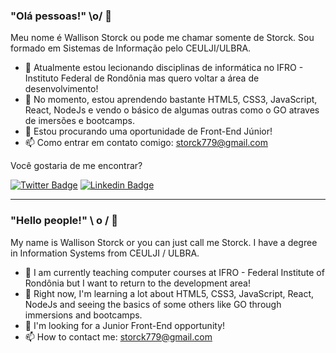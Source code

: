 ### "Olá pessoas!" \o/ 👋

Meu nome é Wallison Storck ou pode me chamar somente de Storck. Sou formado em Sistemas de Informação pelo CEULJI/ULBRA.

- 🔭 Atualmente estou lecionando disciplinas de informática no IFRO - Instituto Federal de Rondônia mas quero voltar a área de desenvolvimento!
- 🌱 No momento, estou aprendendo bastante HTML5, CSS3, JavaScript, React, NodeJs e vendo o básico de algumas outras como o GO atraves de imersões e bootcamps.
- 🤔 Estou procurando uma oportunidade de Front-End Júnior!
- 📫 Como entrar em contato comigo: storck779@gmail.com

Você gostaria de me encontrar?

<!--[![Youtube Badge](https://img.shields.io/badge/-Youtube-FF0000?style=flat-square&labelColor=FF0000&logo=youtube&logoColor=white&link=https://www.youtube.com/channel/UCPjXSHtD79xVUHFA3U9Naqw)](https://www.youtube.com/channel/UCPjXSHtD79xVUHFA3U9Naqw)-->
[![Twitter Badge](https://img.shields.io/badge/-Twitter-1ca0f1?style=flat-square&labelColor=1ca0f1&logo=twitter&logoColor=white&link=https://twitter.com/Wallison_Storck)](https://twitter.com/Wallison_Storck)
[![Linkedin Badge](https://img.shields.io/badge/-LinkedIn-blue?style=flat-square&logo=Linkedin&logoColor=white&link=https://linkedin.com/in/wallisonstorck)](https://www.linkedin.com/in/wallisonstorck)

--------------------------------------------------
### "Hello people!" \ o / 👋

My name is Wallison Storck or you can just call me Storck. I have a degree in Information Systems from CEULJI / ULBRA.

- 🔭 I am currently teaching computer courses at IFRO - Federal Institute of Rondônia but I want to return to the development area!
- 🌱 Right now, I'm learning a lot about HTML5, CSS3, JavaScript, React, NodeJs and seeing the basics of some others like GO through immersions and bootcamps.
- 🤔 I'm looking for a Junior Front-End opportunity!
- 📫 How to contact me: storck779@gmail.com



<!--
**WallisonStorck/WallisonStorck** is a ✨ _special_ ✨ repository because its `README.md` (this file) appears on your GitHub profile.

Here are some ideas to get you started:

- 🔭 I’m currently working on ...
- 🌱 I’m currently learning ...
- 👯 I’m looking to collaborate on ...
- 🤔 I’m looking for help with ...
- 💬 Ask me about ...
- 📫 How to reach me: ...
- 😄 Pronouns: ...
- ⚡ Fun fact: ...
-->
